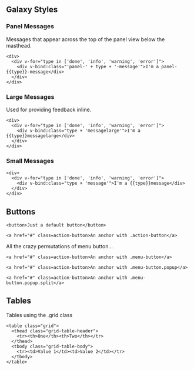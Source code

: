 ## Galaxy Styles

### Panel Messages

Messages that appear across the top of the panel view below the masthead.

```
<div>
  <div v-for="type in ['done', 'info', 'warning', 'error']">
    <div v-bind:class="'panel-' + type + '-message'">I'm a panel-{{type}}-message</div>
  </div>
</div>
```

### Large Messages

Used for providing feedback inline.

```
<div>
  <div v-for="type in ['done', 'info', 'warning', 'error']">
    <div v-bind:class="type + 'messagelarge'">I'm a {{type}}messagelarge</div>
  </div>
</div>
```

### Small Messages

```
<div>
  <div v-for="type in ['done', 'info', 'warning', 'error']">
    <div v-bind:class="type + 'message'">I'm a {{type}}message</div>
  </div>
</div>
```

## Buttons

```
<button>Just a default button</button>
```

```
<a href="#" class=action-button>An anchor with .action-button</a>
```

All the crazy permutations of menu button...

```
<a href="#" class=action-button>An anchor with .menu-button</a>
```

```
<a href="#" class=action-button>An anchor with .menu-button.popup</a>
```

```
<a href="#" class=action-button>An anchor with .menu-button.popup.split</a>
```

## Tables

Tables using the .grid class

```
<table class="grid">
  <thead class="grid-table-header">
    <tr><th>One</th><th>Two</th></tr>
  </thead>
  <tbody class="grid-table-body">
    <tr><td>Value 1</td><td>Value 2</td></tr>
  </tbody>
</table>
```
